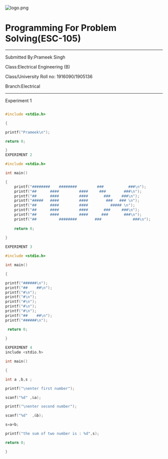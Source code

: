 ![logo.png](http://www.gndec.ac.in/sites/default/logo.png)

# Programming For Problem Solving(ESC-105)

-----

Submitted By:Prameek Singh

Class:Electrical Engineering (B)

Class/University Roll no: 1916090/1905136

Branch:Electrical

-----
Experiment 1

```C

#include <stdio.h>

{

printf("Prameek\n");

return 0;

}
EXPERIMENT 2

#include <stdio.h>

int main()

{
    printf("########    ########         ###           ###\n");
    printf("##      ####         ####     ###        ###\n");
    printf("##      ####         ####       ###     ###\n");
    printf("#####   ####         ####        ###   ### \n");
    printf("##      ####         ####          ##### \n");
    printf("##      ####         ####       ###     ###\n");
    printf("##      ####         ####      ###       ###\n");
    printf("##          ########        ###              ###\n");  
    
    return 0;
    
}

EXPERIMENT 3

#include <stdio.h>

int main()

{

printf("######\n");
printf("##    ##\n");
printf("#\n");
printf("#\n");
printf("#\n");
printf("#\n");
printf("#\n");
printf("##    ##\n");
printf("######\n");

 return 0;
 
}

EXPERIMENT 4
include <stdio.h>

int main()

{ 

int a ,b,s ;

printf("\nenter first number");

scanf("%d" ,&a);

printf("\nenter second number");

scanf("%d"  ,&b);

s=a+b;

printf("the sum of two number is : %d",s);

return 0;

}

